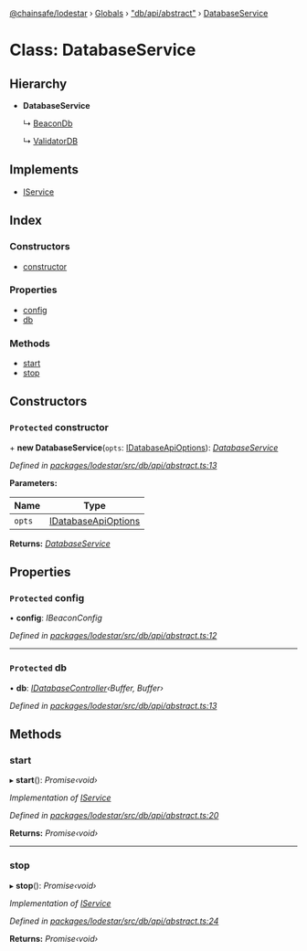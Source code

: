 [@chainsafe/lodestar](../README.md) › [Globals](../globals.md) › ["db/api/abstract"](../modules/_db_api_abstract_.md) › [DatabaseService](_db_api_abstract_.databaseservice.md)

# Class: DatabaseService

## Hierarchy

* **DatabaseService**

  ↳ [BeaconDb](_db_api_beacon_beacon_.beacondb.md)

  ↳ [ValidatorDB](_db_api_validator_validator_.validatordb.md)

## Implements

* [IService](../interfaces/_node_nodejs_.iservice.md)

## Index

### Constructors

* [constructor](_db_api_abstract_.databaseservice.md#protected-constructor)

### Properties

* [config](_db_api_abstract_.databaseservice.md#protected-config)
* [db](_db_api_abstract_.databaseservice.md#protected-db)

### Methods

* [start](_db_api_abstract_.databaseservice.md#start)
* [stop](_db_api_abstract_.databaseservice.md#stop)

## Constructors

### `Protected` constructor

\+ **new DatabaseService**(`opts`: [IDatabaseApiOptions](../interfaces/_db_api_abstract_.idatabaseapioptions.md)): *[DatabaseService](_db_api_abstract_.databaseservice.md)*

*Defined in [packages/lodestar/src/db/api/abstract.ts:13](https://github.com/ChainSafe/lodestar/blob/0cfbab631/packages/lodestar/src/db/api/abstract.ts#L13)*

**Parameters:**

Name | Type |
------ | ------ |
`opts` | [IDatabaseApiOptions](../interfaces/_db_api_abstract_.idatabaseapioptions.md) |

**Returns:** *[DatabaseService](_db_api_abstract_.databaseservice.md)*

## Properties

### `Protected` config

• **config**: *IBeaconConfig*

*Defined in [packages/lodestar/src/db/api/abstract.ts:12](https://github.com/ChainSafe/lodestar/blob/0cfbab631/packages/lodestar/src/db/api/abstract.ts#L12)*

___

### `Protected` db

• **db**: *[IDatabaseController](../interfaces/_db_controller_interface_.idatabasecontroller.md)‹Buffer, Buffer›*

*Defined in [packages/lodestar/src/db/api/abstract.ts:13](https://github.com/ChainSafe/lodestar/blob/0cfbab631/packages/lodestar/src/db/api/abstract.ts#L13)*

## Methods

###  start

▸ **start**(): *Promise‹void›*

*Implementation of [IService](../interfaces/_node_nodejs_.iservice.md)*

*Defined in [packages/lodestar/src/db/api/abstract.ts:20](https://github.com/ChainSafe/lodestar/blob/0cfbab631/packages/lodestar/src/db/api/abstract.ts#L20)*

**Returns:** *Promise‹void›*

___

###  stop

▸ **stop**(): *Promise‹void›*

*Implementation of [IService](../interfaces/_node_nodejs_.iservice.md)*

*Defined in [packages/lodestar/src/db/api/abstract.ts:24](https://github.com/ChainSafe/lodestar/blob/0cfbab631/packages/lodestar/src/db/api/abstract.ts#L24)*

**Returns:** *Promise‹void›*
